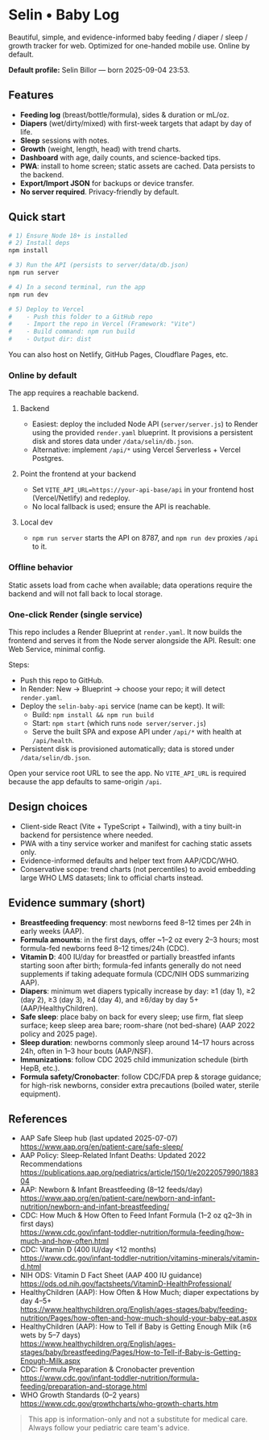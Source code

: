 
# Selin • Baby Log
Beautiful, simple, and evidence-informed baby feeding / diaper / sleep / growth tracker for web. Optimized for one-handed mobile use. Online by default.

**Default profile:** Selin Billor — born 2025-09-04 23:53.

## Features
- **Feeding log** (breast/bottle/formula), sides & duration or mL/oz.
- **Diapers** (wet/dirty/mixed) with first-week targets that adapt by day of life.
- **Sleep** sessions with notes.
- **Growth** (weight, length, head) with trend charts.
- **Dashboard** with age, daily counts, and science-backed tips.
- **PWA**: install to home screen; static assets are cached. Data persists to the backend.
- **Export/Import JSON** for backups or device transfer.
- **No server required**. Privacy-friendly by default.

## Quick start
```bash
# 1) Ensure Node 18+ is installed
# 2) Install deps
npm install

# 3) Run the API (persists to server/data/db.json)
npm run server

# 4) In a second terminal, run the app
npm run dev

# 5) Deploy to Vercel
#    - Push this folder to a GitHub repo
#    - Import the repo in Vercel (Framework: "Vite")
#    - Build command: npm run build
#    - Output dir: dist
```
You can also host on Netlify, GitHub Pages, Cloudflare Pages, etc.

### Online by default
The app requires a reachable backend.

1) Backend
   - Easiest: deploy the included Node API (`server/server.js`) to Render using the provided `render.yaml` blueprint. It provisions a persistent disk and stores data under `/data/selin/db.json`.
   - Alternative: implement `/api/*` using Vercel Serverless + Vercel Postgres.

2) Point the frontend at your backend
   - Set `VITE_API_URL=https://your-api-base/api` in your frontend host (Vercel/Netlify) and redeploy.
   - No local fallback is used; ensure the API is reachable.

3) Local dev
   - `npm run server` starts the API on 8787, and `npm run dev` proxies `/api` to it.

### Offline behavior
Static assets load from cache when available; data operations require the backend and will not fall back to local storage.

### One‑click Render (single service)
This repo includes a Render Blueprint at `render.yaml`. It now builds the frontend and serves it from the Node server alongside the API. Result: one Web Service, minimal config.

Steps:
- Push this repo to GitHub.
- In Render: New → Blueprint → choose your repo; it will detect `render.yaml`.
- Deploy the `selin-baby-api` service (name can be kept). It will:
  - Build: `npm install && npm run build`
  - Start: `npm start` (which runs `node server/server.js`)
  - Serve the built SPA and expose API under `/api/*` with health at `/api/health`.
- Persistent disk is provisioned automatically; data is stored under `/data/selin/db.json`.

Open your service root URL to see the app. No `VITE_API_URL` is required because the app defaults to same-origin `/api`.

## Design choices
- Client-side React (Vite + TypeScript + Tailwind), with a tiny built-in backend for persistence where needed.
- PWA with a tiny service worker and manifest for caching static assets only.
- Evidence-informed defaults and helper text from AAP/CDC/WHO.
- Conservative scope: trend charts (not percentiles) to avoid embedding large WHO LMS datasets; link to official charts instead.

## Evidence summary (short)
- **Breastfeeding frequency**: most newborns feed 8–12 times per 24h in early weeks (AAP).  
- **Formula amounts**: in the first days, offer ~1–2 oz every 2–3 hours; most formula-fed newborns feed 8–12 times/24h (CDC).  
- **Vitamin D**: 400 IU/day for breastfed or partially breastfed infants starting soon after birth; formula-fed infants generally do not need supplements if taking adequate formula (CDC/NIH ODS summarizing AAP).  
- **Diapers**: minimum wet diapers typically increase by day: ≥1 (day 1), ≥2 (day 2), ≥3 (day 3), ≥4 (day 4), and ≥6/day by day 5+ (AAP/HealthyChildren).  
- **Safe sleep**: place baby on back for every sleep; use firm, flat sleep surface; keep sleep area bare; room-share (not bed-share) (AAP 2022 policy and 2025 page).  
- **Sleep duration**: newborns commonly sleep around 14–17 hours across 24h, often in 1–3 hour bouts (AAP/NSF).  
- **Immunizations**: follow CDC 2025 child immunization schedule (birth HepB, etc.).  
- **Formula safety/Cronobacter**: follow CDC/FDA prep & storage guidance; for high-risk newborns, consider extra precautions (boiled water, sterile equipment).

## References
- AAP Safe Sleep hub (last updated 2025-07-07)  
  https://www.aap.org/en/patient-care/safe-sleep/
- AAP Policy: Sleep-Related Infant Deaths: Updated 2022 Recommendations  
  https://publications.aap.org/pediatrics/article/150/1/e2022057990/188304
- AAP: Newborn & Infant Breastfeeding (8–12 feeds/day)  
  https://www.aap.org/en/patient-care/newborn-and-infant-nutrition/newborn-and-infant-breastfeeding/
- CDC: How Much & How Often to Feed Infant Formula (1–2 oz q2–3h in first days)  
  https://www.cdc.gov/infant-toddler-nutrition/formula-feeding/how-much-and-how-often.html
- CDC: Vitamin D (400 IU/day <12 months)  
  https://www.cdc.gov/infant-toddler-nutrition/vitamins-minerals/vitamin-d.html
- NIH ODS: Vitamin D Fact Sheet (AAP 400 IU guidance)  
  https://ods.od.nih.gov/factsheets/VitaminD-HealthProfessional/
- HealthyChildren (AAP): How Often & How Much; diaper expectations by day 4–5+  
  https://www.healthychildren.org/English/ages-stages/baby/feeding-nutrition/Pages/how-often-and-how-much-should-your-baby-eat.aspx
- HealthyChildren (AAP): How to Tell if Baby is Getting Enough Milk (≥6 wets by 5–7 days)  
  https://www.healthychildren.org/English/ages-stages/baby/breastfeeding/Pages/How-to-Tell-if-Baby-is-Getting-Enough-Milk.aspx
- CDC: Formula Preparation & Cronobacter prevention  
  https://www.cdc.gov/infant-toddler-nutrition/formula-feeding/preparation-and-storage.html
- WHO Growth Standards (0–2 years)  
  https://www.cdc.gov/growthcharts/who-growth-charts.htm

> This app is information-only and not a substitute for medical care. Always follow your pediatric care team's advice.
